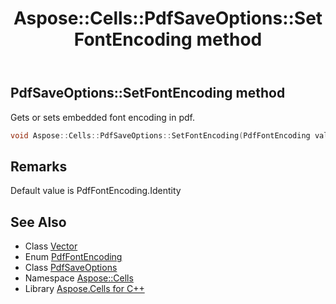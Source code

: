 ﻿---
title: Aspose::Cells::PdfSaveOptions::SetFontEncoding method
linktitle: SetFontEncoding
second_title: Aspose.Cells for C++ API Reference
description: 'Aspose::Cells::PdfSaveOptions::SetFontEncoding method. Gets or sets embedded font encoding in pdf in C++.'
type: docs
weight: 3200
url: /cpp/aspose.cells/pdfsaveoptions/setfontencoding/
---
## PdfSaveOptions::SetFontEncoding method


Gets or sets embedded font encoding in pdf.

```cpp
void Aspose::Cells::PdfSaveOptions::SetFontEncoding(PdfFontEncoding value)
```

## Remarks


Default value is PdfFontEncoding.Identity 
## See Also

* Class [Vector](../../vector/)
* Enum [PdfFontEncoding](../../../aspose.cells.rendering/pdffontencoding/)
* Class [PdfSaveOptions](../)
* Namespace [Aspose::Cells](../../)
* Library [Aspose.Cells for C++](../../../)
